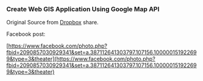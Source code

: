 ### Create Web GIS Application Using Google Map API


Original Source from [Dropbox](https://www.dropbox.com/s/livrxui2gg205xq/WebGIS%20Google%20Map%20-%20MySQL%20-%20PHP.zip?dl=0) share.

Facebook post:

[https://www.facebook.com/photo.php?fbid=2090857030929341&set=a.387112641303797.107156.100000151922699&type=3&theater](https://www.facebook.com/photo.php?fbid=2090857030929341&set=a.387112641303797.107156.100000151922699&type=3&theater)
